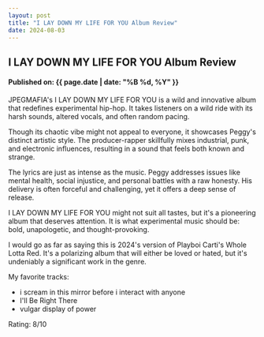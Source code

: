 ```yaml
---
layout: post
title: "I LAY DOWN MY LIFE FOR YOU Album Review"
date: 2024-08-03
---
```



## I LAY DOWN MY LIFE FOR YOU Album Review
#### Published on: {{ page.date | date: "%B %d, %Y" }}

JPEGMAFIA's I LAY DOWN MY LIFE FOR YOU is a wild and innovative album that redefines experimental hip-hop. It takes listeners on a wild ride with its harsh sounds, altered vocals, and often random pacing.

Though its chaotic vibe might not appeal to everyone, it showcases Peggy's distinct artistic style. The producer-rapper skillfully mixes industrial, punk, and electronic influences, resulting in a sound that feels both known and strange.

The lyrics are just as intense as the music. Peggy addresses issues like mental health, social injustice, and personal battles with a raw honesty. His delivery is often forceful and challenging, yet it offers a deep sense of release.
<!--ex-->
I LAY DOWN MY LIFE FOR YOU might not suit all tastes, but it's a pioneering album that deserves attention. It is what experimental music should be: bold, unapologetic, and thought-provoking.

I would go as far as saying this is 2024's version of Playboi Carti's Whole Lotta Red. It's a polarizing album that will either be loved or hated, but it's undeniably a significant work in the genre.

My favorite tracks:

- i scream in this mirror before i interact with anyone
- I'll Be Right There
- vulgar display of power

Rating: 8/10